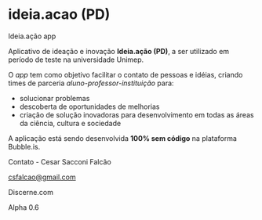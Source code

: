 # ideia.acao (PD)
Ideia.ação app

Aplicativo de ideação e inovação **Ideia.ação (PD)**, a ser utilizado em período de teste na universidade Unimep.

O *app* tem como objetivo facilitar o contato de pessoas e idéias, criando times de parceria *aluno-professor-instituição* para:

- solucionar problemas
- descoberta de oportunidades de melhorias
- criação de solução inovadoras para desenvolvimento em todas as áreas da ciência, cultura e sociedade


A aplicação está sendo desenvolvida **100% sem código** na plataforma Bubble.is.


Contato - Cesar Sacconi Falcão

csfalcao@gmail.com

Discerne.com

Alpha 0.6
